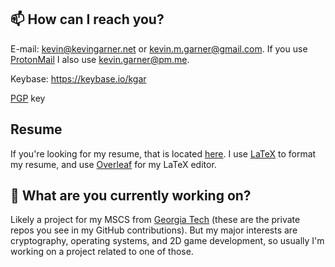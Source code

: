 ## 📫 How can I reach you?

E-mail: kevin@kevingarner.net or kevin.m.garner@gmail.com. If you use [ProtonMail](https://protonmail.com) I also use kevin.garner@pm.me.

Keybase: https://keybase.io/kgar

[PGP](https://raw.githubusercontent.com/KevDev13/keys/main/pgp-public.asc) key

## Resume

If you're looking for my resume, that is located [here](https://github.com/KevDev13/resume/blob/main/resume.pdf). I use [LaTeX](https://www.latex-project.org/) to format my resume, and use [Overleaf](https://www.overleaf.com/) for my LaTeX editor.

## 🔭 What are you currently working on?

Likely a project for my MSCS from [Georgia Tech](https://omscs.gatech.edu) (these are the private repos you see in my GitHub contributions). But my major interests are cryptography, operating systems, and 2D game development, so usually I'm working on a project related to one of those.
<!--
**KevDev13/KevDev13** is a ✨ _special_ ✨ repository because its `README.md` (this file) appears on your GitHub profile.

Here are some ideas to get you started:

- 👯 I’m looking to collaborate on ...
- 🤔 I’m looking for help with ...
- 💬 Ask me about ...
- 😄 Pronouns: ...
- ⚡ Fun fact: ...
- 🌱 I’m currently learning: ...
-->
